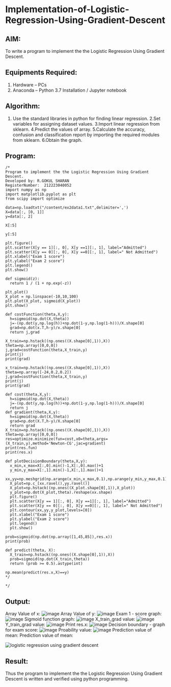 # Implementation-of-Logistic-Regression-Using-Gradient-Descent

## AIM:
To write a program to implement the the Logistic Regression Using Gradient Descent.

## Equipments Required:
1. Hardware – PCs
2. Anaconda – Python 3.7 Installation / Jupyter notebook

## Algorithm:
1. Use the standard libraries in python for finding linear regression.
2.Set variables for assigning dataset values.
3.Import linear regression from sklearn.
4.Predict the values of array.
5.Calculate the accuracy, confusion and classification report by importing the required modules from sklearn.
6.Obtain the graph.
## Program:
```
/*
Program to implement the the Logistic Regression Using Gradient Descent.
Developed by: R.GOKUL SHARAN
RegisterNumber:  212223040052
import numpy as np
import matplotlib.pyplot as plt
from scipy import optimize

data=np.loadtxt("/content/ex2data1.txt",delimiter=',')
X=data[:, [0, 1]]
y=data[:, 2]

X[:5]

y[:5]

plt.figure()
plt.scatter(X[y == 1][:, 0], X[y ==1][:, 1], label="Admitted")
plt.scatter(X[y == 0][:, 0], X[y ==0][:, 1], label=" Not Admitted")
plt.xlabel("Exam 1 score")
plt.ylabel("Exam 2 score")
plt.legend()
plt.show()

def sigmoid(z):
  return 1 / (1 + np.exp(-z))

plt.plot()
X_plot = np.linspace(-10,10,100)
plt.plot(X_plot, sigmoid(X_plot))
plt.show()

def costFunction(theta,X,y):
  h=sigmoid(np.dot(X,theta))
  j=-(np.dot(y,np.log(h))+np.dot(1-y,np.log(1-h)))/X.shape[0]
  grad=np.dot(x.T,h-y)/x.shape[0]
  return j,grad
  
X_train=np.hstack((np.ones((X.shape[0],1)),X))
theta=np.array([0,0,0])
j,grad=costFunction(theta,X_train,y)
print(j)
print(grad)

x_train=np.hstack((np.ones((X.shape[0],1)),X))
theta=np.array([-24,0.2,0.2])
j,grad=costFunction(theta,X_train,y)
print(j)
print(grad)

def cost(theta,X,y):
  h=sigmoid(np.dot(X,theta))
  j=-(np.dot(y,np.log(h))+np.dot(1-y,np.log(1-h)))/X.shape[0]
  return j
def gradient(theta,X,y):
  h=sigmoid(np.dot(X,theta))
  grad=np.dot(X.T,h-y)/X.shape[0]
  return grad
X_train=np.hstack((np.ones((X.shape[0],1)),X))
theta=np.array([0,0,0])
res=optimize.minimize(fun=cost,x0=theta,args=(X_train,y),method='Newton-CG',jac=gradient)
print(res.fun)
print(res.x)

def plotDecisionBoundary(theta,X,y):
  x_min,x_max=X[:,0].min()-1,X[:,0].max()+1
  y_min,y_max=X[:,1].min()-1,X[:,1].max()+1
  xx,yy=np.meshgrid(np.arange(x_min,x_max,0.1),np.arange(y_min,y_max,0.1))
  X_plot=np.c_[xx.ravel(),yy.ravel()]
  X_plot=np.hstack((np.ones((X_plot.shape[0],1)),X_plot))
  y_plot=np.dot(X_plot,theta).reshape(xx.shape)
  plt.figure()
  plt.scatter(X[y == 1][:, 0], X[y ==1][:, 1], label="Admitted")
  plt.scatter(X[y == 0][:, 0], X[y ==0][:, 1], label=" Not Admitted")
  plt.contour(xx,yy,y_plot,levels=[0])
  plt.xlabel("Exam 1 score")
  plt.ylabel("Exam 2 score")
  plt.legend()
  plt.show()
  
prob=sigmoid(np.dot(np.array([1,45,85]),res.x))
print(prob)

def predict(theta, X):
  X_train=np.hstack((np.ones((X.shape[0],1)),X))
  prob=sigmoid(np.dot(X_train,theta))
  return (prob >= 0.5).astype(int)

np.mean(predict(res.x,X)==y)
*/

*/
```

## Output:
Array Value of x:
![image](https://github.com/Gokztechz/-Implementation-of-Logistic-Regression-Using-Gradient-Descent/assets/117667038/12e7f4e2-94ad-4900-93be-006477415402)
Array Value of y:
![image](https://github.com/Gokztechz/-Implementation-of-Logistic-Regression-Using-Gradient-Descent/assets/117667038/f582dcdc-dee3-452b-be78-63e6a6ae1168)
Exam 1 - score graph:
![image](https://github.com/Gokztechz/-Implementation-of-Logistic-Regression-Using-Gradient-Descent/assets/117667038/5dcb3593-811f-4540-bec1-e21890b75b9a)
Sigmoid function graph:
![image](https://github.com/Gokztechz/-Implementation-of-Logistic-Regression-Using-Gradient-Descent/assets/117667038/b79b211d-0c88-444b-b692-f6062770c610)
X_train_grad value:
![image](https://github.com/Gokztechz/-Implementation-of-Logistic-Regression-Using-Gradient-Descent/assets/117667038/e1d2add1-bfe5-492b-a0c0-9ae63a0202f5)
Y_train_grad value:
![image](https://github.com/Gokztechz/-Implementation-of-Logistic-Regression-Using-Gradient-Descent/assets/117667038/a17bdf06-29a2-4693-886a-24fe06d6dc41)
Print res.x:
![image](https://github.com/Gokztechz/-Implementation-of-Logistic-Regression-Using-Gradient-Descent/assets/117667038/bc2c7ce4-a8ea-488b-98ff-7d96de751fbc)
Decision boundary - graph for exam score:
![image](https://github.com/Gokztechz/-Implementation-of-Logistic-Regression-Using-Gradient-Descent/assets/117667038/d1f9197e-3890-4c52-8901-04431eb8ba0c)
Proability value:
![image](https://github.com/Gokztechz/-Implementation-of-Logistic-Regression-Using-Gradient-Descent/assets/117667038/f3693630-629a-40d3-ba75-0251033fb357)
Prediction value of mean:
Prediction value of mean:























![logistic regression using gradient descent](sam.png)


## Result:
Thus the program to implement the the Logistic Regression Using Gradient Descent is written and verified using python programming.

